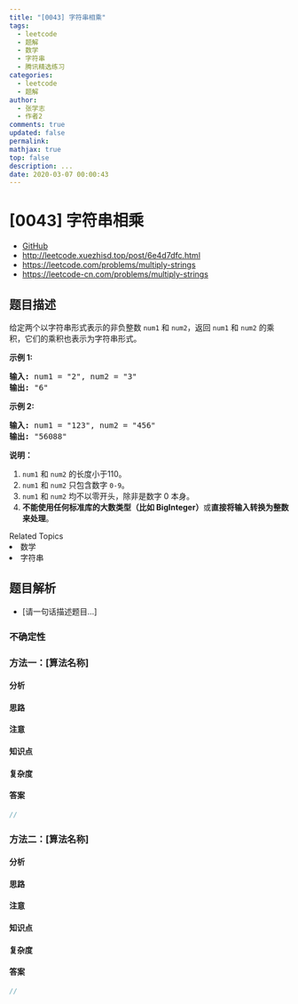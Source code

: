 ```yaml
---
title: "[0043] 字符串相乘"
tags:
  - leetcode
  - 题解
  - 数学
  - 字符串
  - 腾讯精选练习
categories:
  - leetcode
  - 题解
author:
  - 张学志
  - 作者2
comments: true
updated: false
permalink:
mathjax: true
top: false
description: ...
date: 2020-03-07 00:00:43
---
```



# [0043] 字符串相乘
* [GitHub](https://github.com/algoboy101/LeetCodeCrowdsource/tree/master/_posts/QA/%5B0043%5D%20%E5%AD%97%E7%AC%A6%E4%B8%B2%E7%9B%B8%E4%B9%98.md)
* http://leetcode.xuezhisd.top/post/6e4d7dfc.html
* https://leetcode.com/problems/multiply-strings
* https://leetcode-cn.com/problems/multiply-strings


## 题目描述

<p>给定两个以字符串形式表示的非负整数&nbsp;<code>num1</code>&nbsp;和&nbsp;<code>num2</code>，返回&nbsp;<code>num1</code>&nbsp;和&nbsp;<code>num2</code>&nbsp;的乘积，它们的乘积也表示为字符串形式。</p>

<p><strong>示例 1:</strong></p>

<pre><strong>输入:</strong> num1 = &quot;2&quot;, num2 = &quot;3&quot;
<strong>输出:</strong> &quot;6&quot;</pre>

<p><strong>示例&nbsp;2:</strong></p>

<pre><strong>输入:</strong> num1 = &quot;123&quot;, num2 = &quot;456&quot;
<strong>输出:</strong> &quot;56088&quot;</pre>

<p><strong>说明：</strong></p>

<ol>
	<li><code>num1</code>&nbsp;和&nbsp;<code>num2</code>&nbsp;的长度小于110。</li>
	<li><code>num1</code> 和&nbsp;<code>num2</code> 只包含数字&nbsp;<code>0-9</code>。</li>
	<li><code>num1</code> 和&nbsp;<code>num2</code>&nbsp;均不以零开头，除非是数字 0 本身。</li>
	<li><strong>不能使用任何标准库的大数类型（比如 BigInteger）</strong>或<strong>直接将输入转换为整数来处理</strong>。</li>
</ol>
<div><div>Related Topics</div><div><li>数学</li><li>字符串</li></div></div>


## 题目解析
* [请一句话描述题目...]

### 不确定性


### 方法一：[算法名称]

#### 分析

#### 思路

#### 注意

#### 知识点

#### 复杂度

#### 答案

```cpp
//
```


### 方法二：[算法名称]

#### 分析

#### 思路

#### 注意

#### 知识点

#### 复杂度

#### 答案

```cpp
//
```


